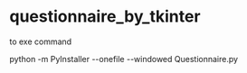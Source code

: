 # questionnaire_by_tkinter

to exe command

python -m PyInstaller --onefile --windowed Questionnaire.py